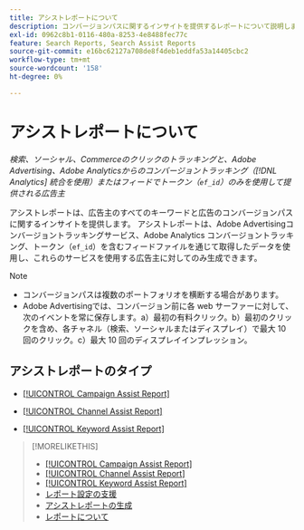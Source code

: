```yaml
---
title: アシストレポートについて
description: コンバージョンパスに関するインサイトを提供するレポートについて説明します。
exl-id: 0962c8b1-0116-480a-8253-4e8488fec77c
feature: Search Reports, Search Assist Reports
source-git-commit: e16bc62127a708de8f4deb1eddfa53a14405cbc2
workflow-type: tm+mt
source-wordcount: '158'
ht-degree: 0%

---
```


# アシストレポートについて

*検索、ソーシャル、Commerceのクリックのトラッキングと、Adobe Advertising、Adobe Analyticsからのコンバージョントラッキング（[!DNL Analytics] 統合を使用）またはフィードでトークン（`ef_id`）のみを使用して提供される広告主*

アシストレポートは、広告主のすべてのキーワードと広告のコンバージョンパスに関するインサイトを提供します。 アシストレポートは、Adobe Advertisingコンバージョントラッキングサービス、Adobe Analytics コンバージョントラッキング、トークン（`ef_id`）を含むフィードファイルを通じて取得したデータを使用し、これらのサービスを使用する広告主に対してのみ生成できます。

>[!NOTE]
>
>* コンバージョンパスは複数のポートフォリオを横断する場合があります。
>* Adobe Advertisingでは、コンバージョン前に各 web サーファーに対して、次のイベントを常に保存します。a）最初の有料クリック。b）最初のクリックを含め、各チャネル（検索、ソーシャルまたはディスプレイ）で最大 10 回のクリック。c）最大 10 回のディスプレイインプレッション。

## アシストレポートのタイプ

* [[!UICONTROL Campaign Assist Report]](/help/search-social-commerce/reports/management/assist/campaign-assist-report.md)

* [[!UICONTROL Channel Assist Report]](/help/search-social-commerce/reports/management/assist/channel-assist-report.md)

* [[!UICONTROL Keyword Assist Report]](/help/search-social-commerce/reports/management/assist/keyword-assist-report.md)

>[!MORELIKETHIS]
>
>* [[!UICONTROL Campaign Assist Report]](campaign-assist-report.md)
>* [[!UICONTROL Channel Assist Report]](channel-assist-report.md)
>* [[!UICONTROL Keyword Assist Report]](keyword-assist-report.md)
>* [ レポート設定の支援 ](assist-report-settings.md)
>* [ アシストレポートの生成 ](assist-report-generate.md)
>* [ レポートについて ](/help/search-social-commerce/reports/report-about.md)
